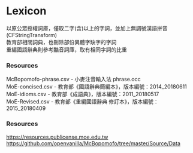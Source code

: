 # Lexicon

以原公眾授權詞庫，僅取二字(含)以上的字詞，並加上無調號漢語拼音(CFStringTransform)  
教育部相關詞典，也刪除部份異體字缺字的字詞  
重編國語辭典則參考酷音詞庫，取有相同字詞的比重  

### Resources

McBopomofo-phrase.csv - 小麥注音輸入法 phrase.occ  
MoE-concised.csv - 教育部《國語辭典簡編本》，版本編號：2014_20180611  
MoE-idioms.csv - 教育部《成語典》，版本編號：2011_20180517  
MoE-Revised.csv - 教育部《重編國語辭典 修訂本》，版本編號：2015_20180409  

### Resources

https://resources.publicense.moe.edu.tw  
https://github.com/openvanilla/McBopomofo/tree/master/Source/Data  
